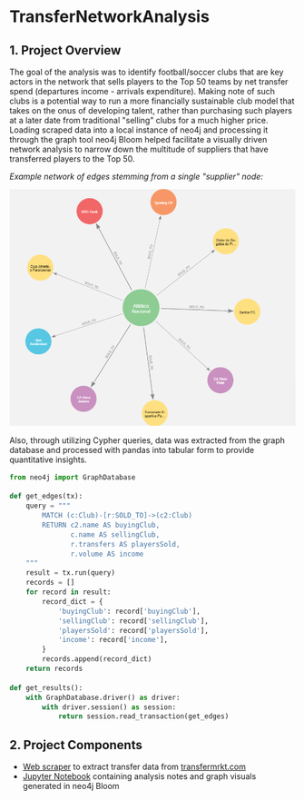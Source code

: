 # TransferNetworkAnalysis

## 1. Project Overview
The goal of the analysis was to identify football/soccer clubs that are key actors in the network that sells players to the Top 50 teams by net transfer spend
(departures income - arrivals expenditure). Making note of such clubs is a potential way to run a more financially sustainable club model that takes on the onus of
developing talent, rather than purchasing such players at a later date from traditional "selling" clubs for a much higher price. Loading scraped data into a local
instance of neo4j and processing it through the graph tool neo4j Bloom helped facilitate a visually driven network analysis to narrow down the multitude of suppliers that have transferred players to the Top 50.

*Example network of edges stemming from a single "supplier" node:*

<img src="img/atletico.PNG" width="650">

Also, through utilizing Cypher queries, data was extracted from the graph database and processed with pandas into tabular form to provide quantitative insights.

```python
from neo4j import GraphDatabase

def get_edges(tx):
    query = """
        MATCH (c:Club)-[r:SOLD_TO]->(c2:Club)
        RETURN c2.name AS buyingClub,
               c.name AS sellingClub,
               r.transfers AS playersSold,
               r.volume AS income
    """
    result = tx.run(query)
    records = []
    for record in result:
        record_dict = {
            'buyingClub': record['buyingClub'],
            'sellingClub': record['sellingClub'],
            'playersSold': record['playersSold'],
            'income': record['income'],
        }
        records.append(record_dict)
    return records

def get_results():
    with GraphDatabase.driver() as driver:
        with driver.session() as session:
            return session.read_transaction(get_edges)
```
## 2. Project Components
- [Web scraper](https://github.com/emarrow40/TransferNetworkAnalysis/blob/main/webScraper.py) to extract transfer data from [transfermrkt.com](https://www.transfermarkt.us/)
- [Jupyter Notebook](https://github.com/emarrow40/TransferNetworkAnalysis/blob/main/Analysis.ipynb) containing analysis notes and graph visuals generated in neo4j Bloom
